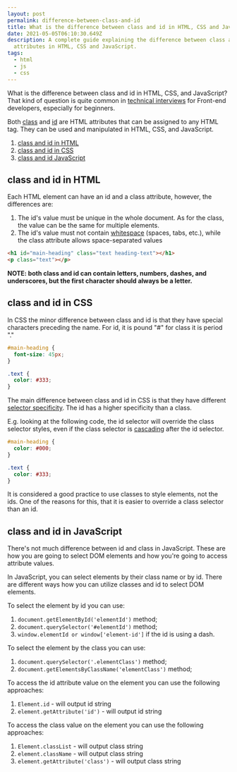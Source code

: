 ```yaml
---
layout: post
permalink: difference-between-class-and-id
title: What is the difference between class and id in HTML, CSS and JavaScript
date: 2021-05-05T06:10:30.649Z
description: A complete guide explaining the difference between class and id
  attributes in HTML, CSS and JavaScript.
tags:
  - html
  - js
  - css
---
```


What is the difference between class and id in HTML, CSS, and JavaScript? That kind of question is quite common in [technical interviews](https://www.zuaneducation.com/blog/front-end-developer-interview-questions-and-answers/) for Front-end developers, especially for beginners.

Both [class](https://developer.mozilla.org/en-US/docs/Web/HTML/Global_attributes/class) and [id](https://developer.mozilla.org/en-US/docs/Web/HTML/Global_attributes/id) are HTML attributes that can be assigned to any HTML tag. They can be used and manipulated in HTML, CSS, and JavaScript.

1. [class and id in HTML](#class-and-id-in-html)
2. [class and id in CSS](#class-and-id-in-css)
3. [class and id JavaScript](#class-and-id-in-javascript)

## class and id in HTML

Each HTML element can have an id and a class attribute, however, the differences are:

1. The id's value must be unique in the whole document. As for the class, the value can be the same for multiple elements.
2. The id's value must not contain [whitespace](https://developer.mozilla.org/en-US/docs/Glossary/Whitespace) (spaces, tabs, etc.), while the class attribute allows space-separated values

```html
<h1 id="main-heading" class="text heading-text"></h1>
<p class="text"></p>
```

**NOTE: both class and id can contain letters, numbers, dashes, and underscores, but the first character should always be a letter.**

## class and id in CSS

In CSS the minor difference between class and id is that they have special characters preceding the name. For id, it is pound "#" for class it is period "."

```css
#main-heading {
  font-size: 45px;
}

.text {
  color: #333;
}
```

The main difference between class and id in CSS is that they have different [selector specificity](https://developer.mozilla.org/en-US/docs/Learn/CSS/Building_blocks/Cascade_and_inheritance#specificity). The id has a higher specificity than a class.

E.g. looking at the following code, the id selector will override the class selector styles, even if the class selector is [cascading](https://developer.mozilla.org/en-US/docs/Learn/CSS/Building_blocks/Cascade_and_inheritance#the_cascade) after the id selector.

```css
#main-heading {
  color: #000;
}

.text {
  color: #333;
}
```

It is considered a good practice to use classes to style elements, not the ids. One of the reasons for this, that it is easier to override a class selector than an id.

## class and id in JavaScript

There's not much difference between id and class in JavaScript. These are how you are going to select DOM elements and how you're going to access attribute values.

In JavaScript, you can select elements by their class name or by id. There are different ways how you can utilize classes and id to select DOM elements.

To select the element by id you can use:

1. `document.getElementById('elementId')` method;
2. `document.querySelector('#elementId')` method;
3. `window.elementId or window['element-id']` if the id is using a dash.

To select the element by the class you can use:

1. `document.querySelector('.elementClass')` method;
2. `document.getElementsByClassName('elementClass')` method;

To access the id attribute value on the element you can use the following approaches:

1. `Element.id` - will output id string
2. `element.getAttribute('id')` - will output id string

To access the class value on the element you can use the following approaches:

1. `Element.classList` - will output class string
2. `element.className` - will output class string
3. `element.getAttribute('class')` - will output class string